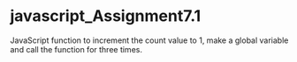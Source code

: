 # javascript_Assignment7.1
JavaScript function to increment the count value to 1, make a global variable and call the function for three times.
